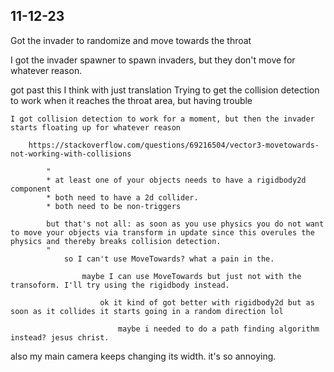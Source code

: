 11-12-23
--

Got the invader to randomize and move towards the throat

I got the invader spawner to spawn invaders, but they don't move for whatever reason.

got past this I think with just translation
    Trying to get the collision detection to work when it reaches the throat area, but having trouble

    I got collision detection to work for a moment, but then the invader starts floating up for whatever reason

        https://stackoverflow.com/questions/69216504/vector3-movetowards-not-working-with-collisions

            "
            * at least one of your objects needs to have a rigidbody2d component
            * both need to have a 2d collider.
            * both need to be non-triggers
            
            but that's not all: as soon as you use physics you do not want to move your objects via transform in update since this overules the physics and thereby breaks collision detection.
            "
                so I can't use MoveTowards? what a pain in the.

                    maybe I can use MoveTowards but just not with the transoform. I'll try using the rigidbody instead.
                        
                        ok it kind of got better with rigidbody2d but as soon as it collides it starts going in a random direction lol

                            maybe i needed to do a path finding algorithm instead? jesus christ.

also my main camera keeps changing its width. it's so annoying.
